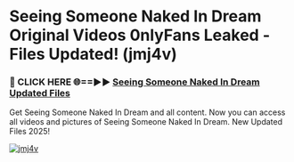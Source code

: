 # Seeing Someone Naked In Dream Original Videos 0nlyFans Leaked - Files Updated! (jmj4v)

<h3>🔴 CLICK HERE 🌐==►► <a href="https://tinyurl.com/up5wt9bj" rel="nofollow">Seeing Someone Naked In Dream Updated Files</a></h3>

Get Seeing Someone Naked In Dream and all content. Now you can access all videos and pictures of Seeing Someone Naked In Dream. New Updated Files 2025!

[![jmj4v](https://i.imgur.com/ABiUzMV.gif)](https://tinyurl.com/up5wt9bj)
